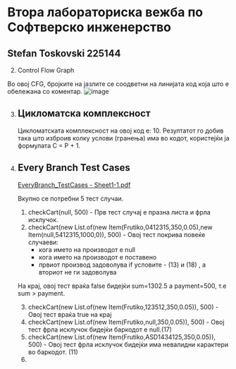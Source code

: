 # Втора лабораториска вежба по Софтверско инженерство

## Stefan Toskovski 225144

2. Control Flow Graph

Во овој CFG, бројките на јазлите се соодветни на линијата код која што е обележана со коментар. 
![image](https://github.com/stevetosak/SI_2024_lab2_225144/assets/116950252/66cc2601-a0b2-4c47-9531-fd7a225b62ae)


3. Цикломатска комплексност
   -
   Цикломатската комплексност на овој код е: 10.
   Резултатот го добив така што изброив колку услови (гранења) има во кодот, користејќи ја формулата C = P + 1.
5. Every Branch Test Cases
    -
   [EveryBranch_TestCases - Sheet1-1.pdf](https://github.com/stevetosak/SI_2024_lab2_225144/files/15435369/EveryBranch_TestCases.-.Sheet1-1.pdf)

   Вкупно се потребни 5 тест случаи.
   1. checkCart(null, 500) - Прв тест случај е празна листа и фрла исклучок.
   2. checkCart(new List.of(new Item(Frutiko,0412315,350,0.05),new Item(null,5412315,1000,0)), 500) - Oвој тест покрива повеќе случаеви:
      - кога името на производот е null
      - кога името на производот е поставено
      - првиот производ задоволува if условите - (13) и  (18) , а вториот не ги задоволува
   
    На крај, овој тест враќа false бидејќи sum=1302.5 а payment=500, т.е sum > payment.
   
   3. checkCart(new List.of(new Item(Frutiko,123512,350,0.05)), 500) - Овој тест враќа true на крај
   4. checkCart(new List.of(new Item(Frutiko,null,350,0.05)), 500) - Овој тест фрла исклучок бидејќи баркодот е null.(17)
   5. checkCart(new List.of(new Item(Frutiko,ASD1434125,350,0.05)), 500) - Овој тест фрла исклучок бидејќи има невалидни карактери во баркодот. (11)
   6. 
